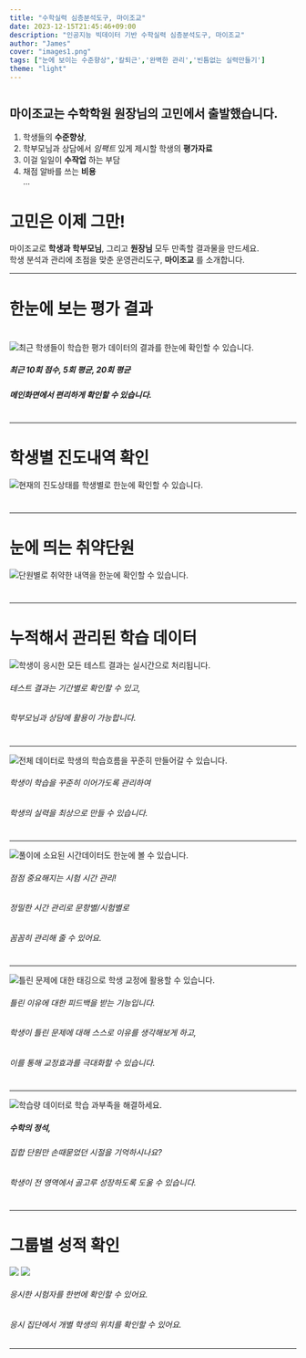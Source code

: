 ```yaml
---
title: "수학실력 심층분석도구, 마이조교"
date: 2023-12-15T21:45:46+09:00
description: "인공지능 빅데이터 기반 수학실력 심층분석도구, 마이조교"
author: "James"
cover: "images1.png"
tags: ["눈에 보이는 수준향상",'칼퇴근','완벽한 관리','빈틈없는 실력만들기']
theme: "light"
---
```

#
#
#
#

## 마이조교는 수학학원 원장님의 고민에서 출발했습니다.

1. 학생들의 **수준향상**,
2. 학부모님과 상담에서 _임팩트_ 있게 제시할 학생의 **평가자료**
3. 이걸 일일이 __수작업__ 하는 부담
4. 채점 알바를 쓰는 __비용__  
...

# 고민은 이제 그만!
마이조교로 __학생과 학부모님__, 그리고 __원장님__ 모두 만족할 결과물을 만드세요.  
학생 분석과 관리에 초점을 맞춘 운영관리도구, __마이조교__ 를 소개합니다.  

---
# 한눈에 보는 평가 결과
#
![최근 학생들이 학습한 평가 데이터의 결과를 한눈에 확인할 수 있습니다.](images13.png)

##### 최근 10회 점수, 5회 평균, 20회 평균
##### 메인화면에서 편리하게 확인할 수 있습니다.

#
#


---




# 학생별 진도내역 확인
![현재의 진도상태를 학생별로 한눈에 확인할 수 있습니다.](images12.png)
#
#
---

# 눈에 띄는 취약단원
![단원별로 취약한 내역을 한눈에 확인할 수 있습니다.](images9.png)
#
#

---
# 누적해서 관리된 학습 데이터
![학생이 응시한 모든 테스트 결과는 실시간으로 처리됩니다.](images8.png)
###### 테스트 결과는 기간별로 확인할 수 있고, 
###### 학부모님과 상담에 활용이 가능합니다.
#
#
---
![전체 데이터로 학생의 학습흐름을 꾸준히 만들어갈 수 있습니다.](images7.png)
###### 학생이 학습을 꾸준히 이어가도록 관리하여  
###### 학생의 실력을 최상으로 만들 수 있습니다.
#
#
---
![풀이에 소요된 시간데이터도 한눈에 볼 수 있습니다.](images6.png)
###### 점점 중요해지는 시험 시간 관리!  
###### 정밀한 시간 관리로 문항별/시험별로 
###### 꼼꼼히 관리해 줄 수 있어요.  
#
#
---
![틀린 문제에 대한 태깅으로 학생 교정에 활용할 수 있습니다.](images5.png)
###### 틀린 이유에 대한 피드백을 받는 기능입니다.  
###### 학생이 틀린 문제에 대해 스스로 이유를 생각해보게 하고,  
###### 이를 통해 교정효과를 극대화할 수 있습니다.
#
#
---
![학습량 데이터로 학습 과부족을 해결하세요.](images4.png)
##### 수학의 정석, 
###### 집합 단원만 손때묻었던 시절을 기억하시나요?  
###### 학생이 전 영역에서 골고루 성장하도록 도울 수 있습니다.
#
#
---
# 그룹별 성적 확인
![](images2.png)
![](images3.png)
###### 응시한 시험자를 한번에 확인할 수 있어요.
###### 응시 집단에서 개별 학생의 위치를 확인할 수 있어요. 

---
#

<!-- 
{{< math >}}
$$ \frac{1}{10}$$ -->
